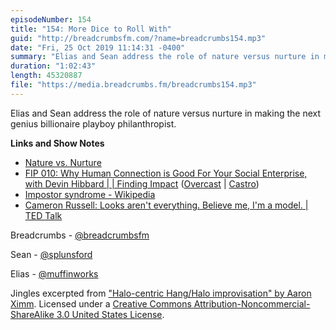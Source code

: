 ```yaml
---
episodeNumber: 154
title: "154: More Dice to Roll With"
guid: "http://breadcrumbsfm.com/?name=breadcrumbs154.mp3"
date: "Fri, 25 Oct 2019 11:14:31 -0400"
summary: "Elias and Sean address the role of nature versus nurture in making the next genius billionaire playboy philanthropist."
duration: "1:02:43"
length: 45320887
file: "https://media.breadcrumbs.fm/breadcrumbs154.mp3"
---
```

Elias and Sean address the role of nature versus nurture in making the next genius billionaire playboy philanthropist.

**Links and Show Notes**
- [Nature vs. Nurture](https://breadcrumbsfm.com/images/154/nature-vs-nurture.jpeg)
- [FIP 010: Why Human Connection is Good For Your Social Enterprise, with Devin Hibbard | | Finding Impact](https://findingimpact.com/?p=3637) ([Overcast](https://overcast.fm/㬰耬) | [Castro](https://castro.fm/episode/vA2oHX))
- [Impostor syndrome - Wikipedia](https://en.wikipedia.org/wiki/Impostor_syndrome)
- [Cameron Russell: Looks aren't everything. Believe me, I'm a model. | TED Talk](https://www.ted.com/talks/cameron_russell_looks_aren_t_everything_believe_me_i_m_a_model)

Breadcrumbs - [@breadcrumbsfm](https://twitter.com/breadcrumbsfm)

Sean - [@splunsford](https://twitter.com/splunsford)

Elias - [@muffinworks](https://twitter.com/muffinworks)

Jingles excerpted from ["Halo-centric Hang/Halo improvisation" by Aaron Ximm](http://freemusicarchive.org/music/aaron_ximm/handpans_and_the_hang/). Licensed under a [Creative Commons Attribution-Noncommercial-ShareAlike 3.0 United States License](http://creativecommons.org/licenses/by-nc-sa/3.0/us/).